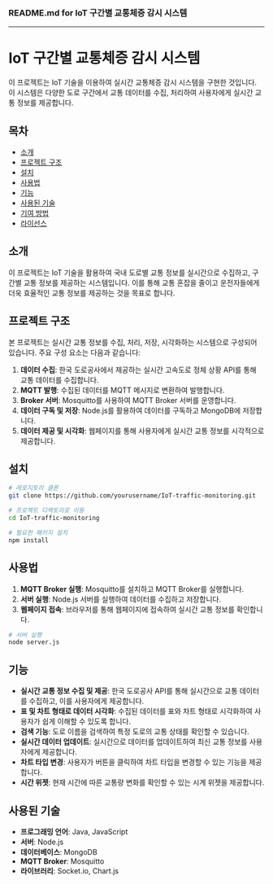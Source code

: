 ### README.md for IoT 구간별 교통체증 감시 시스템

---

# IoT 구간별 교통체증 감시 시스템

이 프로젝트는 IoT 기술을 이용하여 실시간 교통체증 감시 시스템을 구현한 것입니다. 이 시스템은 다양한 도로 구간에서 교통 데이터를 수집, 처리하여 사용자에게 실시간 교통 정보를 제공합니다.

## 목차

- [소개](#소개)
- [프로젝트 구조](#프로젝트-구조)
- [설치](#설치)
- [사용법](#사용법)
- [기능](#기능)
- [사용된 기술](#사용된-기술)
- [기여 방법](#기여-방법)
- [라이선스](#라이선스)

## 소개

이 프로젝트는 IoT 기술을 활용하여 국내 도로별 교통 정보를 실시간으로 수집하고, 구간별 교통 정보를 제공하는 시스템입니다. 이를 통해 교통 혼잡을 줄이고 운전자들에게 더욱 효율적인 교통 정보를 제공하는 것을 목표로 합니다.

## 프로젝트 구조

본 프로젝트는 실시간 교통 정보를 수집, 처리, 저장, 시각화하는 시스템으로 구성되어 있습니다. 주요 구성 요소는 다음과 같습니다:
1. **데이터 수집**: 한국 도로공사에서 제공하는 실시간 고속도로 정체 상황 API를 통해 교통 데이터를 수집합니다.
2. **MQTT 발행**: 수집된 데이터를 MQTT 메시지로 변환하여 발행합니다.
3. **Broker 서버**: Mosquitto를 사용하여 MQTT Broker 서버를 운영합니다.
4. **데이터 구독 및 저장**: Node.js를 활용하여 데이터를 구독하고 MongoDB에 저장합니다.
5. **데이터 제공 및 시각화**: 웹페이지를 통해 사용자에게 실시간 교통 정보를 시각적으로 제공합니다.

## 설치

```bash
# 레포지토리 클론
git clone https://github.com/yourusername/IoT-traffic-monitoring.git

# 프로젝트 디렉토리로 이동
cd IoT-traffic-monitoring

# 필요한 패키지 설치
npm install
```
## 사용법

1. **MQTT Broker 실행**: Mosquitto를 설치하고 MQTT Broker를 실행합니다.
2. **서버 실행**: Node.js 서버를 실행하여 데이터를 수집하고 저장합니다.
3. **웹페이지 접속**: 브라우저를 통해 웹페이지에 접속하여 실시간 교통 정보를 확인합니다.

```bash
# 서버 실행
node server.js
```

## 기능

- **실시간 교통 정보 수집 및 제공**: 한국 도로공사 API를 통해 실시간으로 교통 데이터를 수집하고, 이를 사용자에게 제공합니다.
- **표 및 차트 형태로 데이터 시각화**: 수집된 데이터를 표와 차트 형태로 시각화하여 사용자가 쉽게 이해할 수 있도록 합니다.
- **검색 기능**: 도로 이름을 검색하여 특정 도로의 교통 상태를 확인할 수 있습니다.
- **실시간 데이터 업데이트**: 실시간으로 데이터를 업데이트하여 최신 교통 정보를 사용자에게 제공합니다.
- **차트 타입 변경**: 사용자가 버튼을 클릭하여 차트 타입을 변경할 수 있는 기능을 제공합니다.
- **시간 위젯**: 현재 시간에 따른 교통량 변화를 확인할 수 있는 시계 위젯을 제공합니다.

## 사용된 기술

- **프로그래밍 언어**: Java, JavaScript
- **서버**: Node.js
- **데이터베이스**: MongoDB
- **MQTT Broker**: Mosquitto
- **라이브러리**: Socket.io, Chart.js

